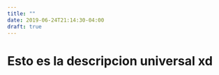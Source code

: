 ```yaml
---
title: ""
date: 2019-06-24T21:14:30-04:00
draft: true
---
```


# Esto es la descripcion universal xd